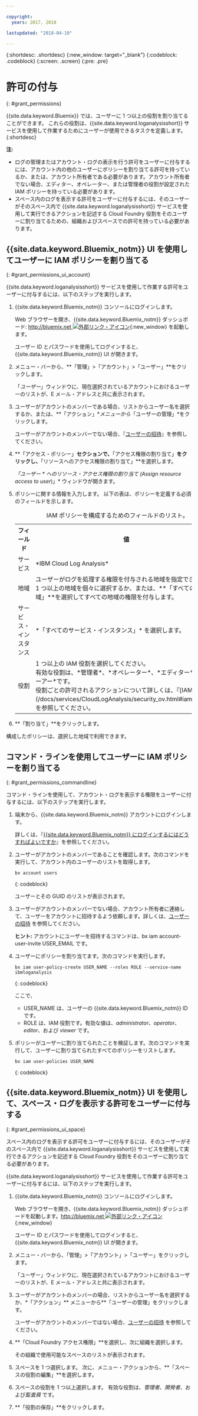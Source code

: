 ```yaml
---

copyright:
  years: 2017, 2018

lastupdated: "2018-04-10"

---
```


{:shortdesc: .shortdesc}
{:new_window: target="_blank"}
{:codeblock: .codeblock}
{:screen: .screen}
{:pre: .pre}


# 許可の付与
{: #grant_permissions}

{{site.data.keyword.Bluemix}} では、ユーザーに 1 つ以上の役割を割り当てることができます。 これらの役割は、{{site.data.keyword.loganalysisshort}} サービスを使用して作業するためにユーザーが使用できるタスクを定義します。 
{:shortdesc}

**注:** 

* ログの管理またはアカウント・ログの表示を行う許可をユーザーに付与するには、アカウント内の他のユーザーにポリシーを割り当てる許可を持っているか、または、アカウント所有者である必要があります。アカウント所有者でない場合、エディター、オペレーター、または管理者の役割が設定された IAM ポリシーを持っている必要があります。
* スペース内のログを表示する許可をユーザーに付与するには、そのユーザーがそのスペース内で {{site.data.keyword.loganalysisshort}} サービスを使用して実行できるアクションを記述する Cloud Foundry 役割をそのユーザーに割り当てるための、組織およびスペースでの許可を持っている必要があります。 

## {{site.data.keyword.Bluemix_notm}} UI を使用してユーザーに IAM ポリシーを割り当てる
{: #grant_permissions_ui_account}

{{site.data.keyword.loganalysisshort}} サービスを使用して作業する許可をユーザーに付与するには、以下のステップを実行します。

1. {{site.data.keyword.Bluemix_notm}} コンソールにログインします。

    Web ブラウザーを開き、{{site.data.keyword.Bluemix_notm}} ダッシュボード: [http://bluemix.net ![外部リンク・アイコン](../../../icons/launch-glyph.svg "外部リンク・アイコン")](http://bluemix.net){:new_window} を起動します。
	
	ユーザー ID とパスワードを使用してログインすると、{{site.data.keyword.Bluemix_notm}} UI が開きます。

2. メニュー・バーから、**「管理」>「アカウント」>「ユーザー」**をクリックします。 

    「*ユーザー*」ウィンドウに、現在選択されているアカウントにおけるユーザーのリストが、E メール・アドレスと共に表示されます。
	
3. ユーザーがアカウントのメンバーである場合、リストからユーザー名を選択するか、または、**「アクション」**メニューから*「ユーザーの管理」*をクリックします。

    ユーザーがアカウントのメンバーでない場合、『[ユーザーの招待](/docs/iam/iamuserinv.html#iamuserinv)』を参照してください。

4. **「アクセス・ポリシー」**セクションで、**「アクセス権限の割り当て」**をクリックし、**「リソースへのアクセス権限の割り当て」**を選択します。

    *「ユーザー * へのリソース・アクセス権限の割り当て (Assign resource access to user*)」* ウィンドウが開きます。

5. ポリシーに関する情報を入力します。 以下の表は、ポリシーを定義する必須のフィールドを示します。 

    <table>
	  <caption>IAM ポリシーを構成するためのフィールドのリスト。</caption>
	  <tr>
	    <th>フィールド</th>
		<th>値</th>
	  </tr>
	  <tr>
	    <td>サービス</td>
		<td>*IBM Cloud Log Analysis*</td>
	  </tr>	  
	  <tr>
	    <td>地域</td>
		<td>ユーザーがログを処理する権限を付与される地域を指定できます。 1 つ以上の地域を個々に選択するか、または、**「すべての現行地域」**を選択してすべての地域の権限を付与します。</td>
	  </tr>
	  <tr>
	    <td>サービス・インスタンス</td>
		<td>*「すべてのサービス・インスタンス」* を選択します。</td>
	  </tr>
	  <tr>
	    <td>役割</td>
		<td>1 つ以上の IAM 役割を選択してください。 <br>有効な役割は、*管理者*、*オペレーター*、*エディター*、*ビューアー*です。 <br>役割ごとの許可されるアクションについて詳しくは、『[IAM 役割](/docs/services/CloudLogAnalysis/security_ov.html#iam_roles)』を参照してください。
		</td>
	  </tr>
     </table>
	
6. **「割り当て」**をクリックします。
	
構成したポリシーは、選択した地域で利用できます。 


## コマンド・ラインを使用してユーザーに IAM ポリシーを割り当てる
{: #grant_permissions_commandline}

コマンド・ラインを使用して、アカウント・ログを表示する権限をユーザーに付与するには、以下のステップを実行します。

1. 端末から、{{site.data.keyword.Bluemix_notm}} アカウントにログインします。 

    詳しくは、『[{{site.data.keyword.Bluemix_notm}} にログインするにはどうすればよいですか](/docs/services/CloudLogAnalysis/qa/cli_qa.html#login)』を参照してください。

2. ユーザーがアカウントのメンバーであることを確認します。次のコマンドを実行して、アカウント内のユーザーのリストを取得します。

    ```
	bx account users
	```
    {: codeblock}	

	ユーザーとその GUID のリストが表示されます。

3. ユーザーがアカウントのメンバーでない場合、アカウント所有者に連絡して、ユーザーをアカウントに招待するよう依頼します。詳しくは、[ユーザーの招待](/docs/iam/iamuserinv.html#iamuserinv) を参照してください。

    **ヒント:** アカウントにユーザーを招待するコマンドは、bx iam account-user-invite USER_EMAIL です。
		
4. ユーザーにポリシーを割り当てます。次のコマンドを実行します。

    ```
    bx iam user-policy-create USER_NAME --roles ROLE --service-name ibmloganalysis
	```
	{: codeblock}

	ここで、
    * USER_NAME は、ユーザーの {{site.data.keyword.Bluemix_notm}} ID です。
	* ROLE は、IAM 役割です。有効な値は、*administrator*、*operator*、*editor*、および *viewer* です。

5. ポリシーがユーザーに割り当てられたことを検証します。次のコマンドを実行して、ユーザーに割り当てられたすべてのポリシーをリストします。

    ```
    bx iam user-policies USER_NAME
	```
	{: codeblock}




## {{site.data.keyword.Bluemix_notm}} UI を使用して、スペース・ログを表示する許可をユーザーに付与する
{: #grant_permissions_ui_space}

スペース内のログを表示する許可をユーザーに付与するには、そのユーザーがそのスペース内で {{site.data.keyword.loganalysisshort}} サービスを使用して実行できるアクションを記述する Cloud Foundry 役割をそのユーザーに割り当てる必要があります。 

{{site.data.keyword.loganalysisshort}} サービスを使用して作業する許可をユーザーに付与するには、以下のステップを実行します。

1. {{site.data.keyword.Bluemix_notm}} コンソールにログインします。

    Web ブラウザーを開き、{{site.data.keyword.Bluemix_notm}} ダッシュボードを起動します。[http://bluemix.net ![外部リンク・アイコン](../../../icons/launch-glyph.svg "External link icon")](http://bluemix.net){:new_window}
	
	ユーザー ID とパスワードを使用してログインすると、{{site.data.keyword.Bluemix_notm}} UI が開きます。

2. メニュー・バーから、「管理」>「アカウント」>「ユーザー」をクリックします。 

    「ユーザー」ウィンドウに、現在選択されているアカウントにおけるユーザーのリストが、E メール・アドレスと共に表示されます。
	
3. ユーザーがアカウントのメンバーの場合、リストからユーザー名を選択するか、*「アクション」** メニューから**「ユーザーの管理」をクリックします。

    ユーザーがアカウントのメンバーではない場合、[ユーザーの招待](/docs/iam/iamuserinv.html#iamuserinv) を参照してください。

4. **「Cloud Foundry アクセス権限」**を選択し、次に組織を選択します。

    その組織で使用可能なスペースのリストが表示されます。

5. スペースを 1 つ選択します。 次に、メニュー・アクションから、**「スペースの役割の編集」**を選択します。

6. スペースの役割を 1 つ以上選択します。 有効な役割は、*管理者*、*開発者*、および*監査員* です。
	
7. **「役割の保存」**をクリックします。




